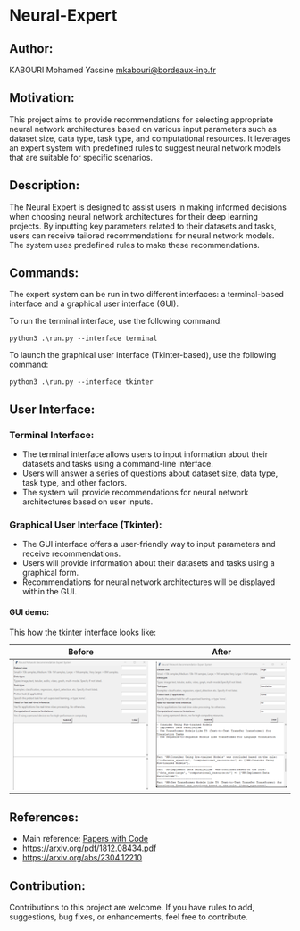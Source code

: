 # Neural-Expert

## Author:

KABOURI Mohamed Yassine <mkabouri@bordeaux-inp.fr>

## Motivation:

This project aims to provide recommendations for selecting appropriate neural network architectures based on various input parameters such as dataset size, data type, task type, and computational resources. It leverages an expert system with predefined rules to suggest neural network models that are suitable for specific scenarios.

## Description:

The Neural Expert is designed to assist users in making informed decisions when choosing neural network architectures for their deep learning projects. By inputting key parameters related to their datasets and tasks, users can receive tailored recommendations for neural network models. The system uses predefined rules to make these recommendations.

## Commands:

The expert system can be run in two different interfaces: a terminal-based interface and a graphical user interface (GUI).

To run the terminal interface, use the following command:
```
python3 .\run.py --interface terminal
```

To launch the graphical user interface (Tkinter-based), use the following command:
```
python3 .\run.py --interface tkinter
```

## User Interface:

### Terminal Interface:
- The terminal interface allows users to input information about their datasets and tasks using a command-line interface.
- Users will answer a series of questions about dataset size, data type, task type, and other factors.
- The system will provide recommendations for neural network architectures based on user inputs.

### Graphical User Interface (Tkinter):
- The GUI interface offers a user-friendly way to input parameters and receive recommendations.
- Users will provide information about their datasets and tasks using a graphical form.
- Recommendations for neural network architectures will be displayed within the GUI.

#### GUI demo:
This how the tkinter interface looks like:

| Before                     | After                      |
|----------------------------|----------------------------|
| ![Image 1](./tkinter1.png) | ![Image 2](./tkinter2.png) |


## References:

- Main reference: [Papers with Code](https://paperswithcode.com/)
- https://arxiv.org/pdf/1812.08434.pdf
- https://arxiv.org/abs/2304.12210

## Contribution:

Contributions to this project are welcome. If you have rules to add, suggestions, bug fixes, or enhancements, feel free to contribute.
